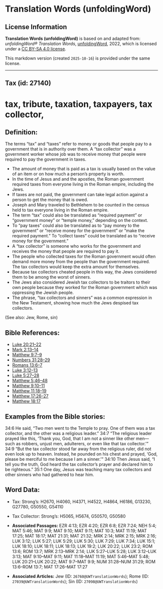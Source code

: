 # Translation Words (unfoldingWord)

## License Information

**Translation Words (unfoldingWord)** is based on and adapted from: _unfoldingWord® Translation Words_, [unfoldingWord](https://unfoldingword.org/utw), 2022, which is licensed under a [CC BY-SA 4.0 license](https://creativecommons.org/licenses/by-sa/4.0/legalcode.en).

This markdown version (created `2025-10-16`) is provided under the same license.



--------------------------------

## Tax (id: 27140)

tax, tribute, taxation, taxpayers, tax collector,
=================================================

Definition:
-----------

The terms “tax” and “taxes” refer to money or goods that people pay to a government that is in authority over them. A “tax collector” was a government worker whose job was to receive money that people were required to pay the government in taxes.

* The amount of money that is paid as a tax is usually based on the value of an item or on how much a person’s property is worth.
* In the time of Jesus and and the apostles, the Roman government required taxes from everyone living in the Roman empire, including the Jews.
* If taxes are not paid, the government can take legal action against a person to get the money that is owed.
* Joseph and Mary traveled to Bethlehem to be counted in the census held to tax everyone living in the Roman empire.
* The term “tax” could also be translated as “required payment” or “government money” or “temple money,” depending on the context.
* To “pay taxes” could also be translated as to “pay money to the government” or “receive money for the government” or “make the required payment.” To “collect taxes” could be translated as to “receive money for the government.”
* A “tax collector” is someone who works for the government and receives the money that people are required to pay it.
* The people who collected taxes for the Roman government would often demand more money from the people than the government required. The tax collectors would keep the extra amount for themselves.
* Because tax collectors cheated people in this way, the Jews considered them to be among the worst of sinners.
* The Jews also considered Jewish tax collectors to be traitors to their own people because they worked for the Roman government which was oppressing the Jewish people.
* The phrase, “tax collectors and sinners” was a common expression in the New Testament, showing how much the Jews despised tax collectors.

(See also: Jew, Rome, sin)

Bible References:
-----------------

* [Luke 20:21–22](https://ref.ly/Luke20:21-Luke20:22)
* [Mark 2:13–14](https://ref.ly/Mark2:13-Mark2:14)
* [Matthew 9:7–9](https://ref.ly/Matt9:7-Matt9:9)
* [Numbers 31:28–29](https://ref.ly/Num31:28-Num31:29)
* [Romans 13:6–7](https://ref.ly/Rom13:6-Rom13:7)
* [Luke 3:12–13](https://ref.ly/Luke3:12-Luke3:13)
* [Luke 5:27–28](https://ref.ly/Luke5:27-Luke5:28)
* [Matthew 5:46–48](https://ref.ly/Matt5:46-Matt5:48)
* [Matthew 9:10–11](https://ref.ly/Matt9:10-Matt9:11)
* [Matthew 11:18–19](https://ref.ly/Matt11:18-Matt11:19)
* [Matthew 17:26–27](https://ref.ly/Matt17:26-Matt17:27)
* [Matthew 18:17](https://ref.ly/Matt18:17)

Examples from the Bible stories:
--------------------------------

34:6 He said, “Two men went to the Temple to pray. One of them was a tax collector, and the other was a religious leader.” 34:7 “The religious leader prayed like this, ‘Thank you, God, that I am not a sinner like other men—such as robbers, unjust men, adulterers, or even like that tax collector.’” 34:9 “But the tax collector stood far away from the religious ruler, did not even look up to heaven. Instead, he pounded on his chest and prayed, ‘God, please be merciful to me because I am a sinner.’” 34:10 Then Jesus said, “I tell you the truth, God heard the tax collector’s prayer and declared him to be righteous.” 35:1 One day, Jesus was teaching many tax collectors and other sinners who had gathered to hear him.

Word Data:
----------

* Tax: Strong’s: H2670, H4060, H4371, H4522, H4864, H6186, G13230, G27780, G50550, G54110
* Tax Collector: Strong’s: H5065, H5674, G50570, G50580

* **Associated Passages:** EZR 4:13; EZR 4:20; EZR 6:8; EZR 7:24; NEH 5:4; MAT 5:46; MAT 9:9; MAT 9:10; MAT 9:11; MAT 10:3; MAT 11:19; MAT 17:25; MAT 18:17; MAT 21:31; MAT 21:32; MRK 2:14; MRK 2:15; MRK 2:16; LUK 3:12; LUK 5:27; LUK 5:29; LUK 5:30; LUK 7:29; LUK 7:34; LUK 15:1; LUK 18:10; LUK 18:11; LUK 18:13; LUK 19:2; LUK 20:22; LUK 23:2; ROM 13:6; ROM 13:7; MRK 2:13–MRK 2:14; LUK 5:27–LUK 5:28; LUK 3:12–LUK 3:13; MAT 9:10–MAT 9:11; MAT 11:18–MAT 11:19; MAT 5:46–MAT 5:48; LUK 20:21–LUK 20:22; MAT 9:7–MAT 9:9; NUM 31:28–NUM 31:29; ROM 13:6–ROM 13:7; MAT 17:26–MAT 17:27
* **Associated Articles:** Jew (ID: `26760@UWTranslationWords`); Rome (ID: `27039@UWTranslationWords`); Sin (ID: `27098@UWTranslationWords`)


